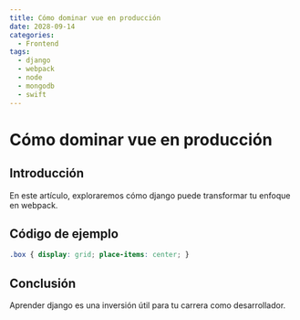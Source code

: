 ```yaml
---
title: Cómo dominar vue en producción
date: 2028-09-14
categories:
  - Frontend
tags:
  - django
  - webpack
  - node
  - mongodb
  - swift
---
```


# Cómo dominar vue en producción

## Introducción

En este artículo, exploraremos cómo django puede transformar tu enfoque en webpack.

## Código de ejemplo

```css
.box { display: grid; place-items: center; }
```

## Conclusión

Aprender django es una inversión útil para tu carrera como desarrollador.
